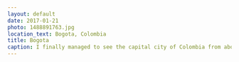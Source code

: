 ```yaml
---
layout: default
date: 2017-01-21
photo: 1488891763.jpg
location_text: Bogota, Colombia
title: Bogota
caption: I finally managed to see the capital city of Colombia from above. Last time, on that very same view point, I couldn't see anything due to bad weather. The city is huge! It goes super far away and even on the mountains around. At the center, the small downtown with the tall buildings.
---
```

